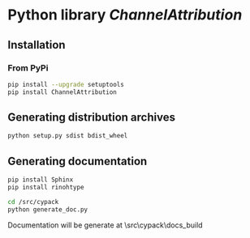 Python library *ChannelAttribution*
===================================

Installation
------------

### From PyPi

```bash
pip install --upgrade setuptools
pip install ChannelAttribution
```


Generating distribution archives
--------------------------------

```bash
python setup.py sdist bdist_wheel
```

Generating documentation
------------------------

```bash
pip install Sphinx
pip install rinohtype

cd /src/cypack
python generate_doc.py
```

Documentation will be generate at \src\cypack\docs\_build
